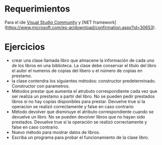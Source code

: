# Requerimientos
 Para el ide [Visual Studio Community](https://visualstudio.microsoft.com/es/thank-you-downloading-visual-studio/?sku=Community&rel=16)
 y [NET framework] (https://www.microsoft.com/es-ar/download/confirmation.aspx?id=30653).

# Ejercicios
- crear una clase llamada libro que almacene la información de cada uno de los libros en una biblioteca. La clase debe conservar el título del libro el autor el numeros de copias del libero u el número de copias en prestamo.
- la clase contendra los siguientes métodos: constructor predeterminado. Constructor con parametros.
- Métodos prestar que aumenta el atrubuto correspondiente cada vez que ser realiza un prestamo a partir del libro. No se pueden pedir prestados libros si no hay copias disponibles para prestar. Devuelve true si la operacion se realizó correctamente y false en caso contrario
- Método devolver que disminuye el atributo correspondiente cuando se devuelve un libro. No se pueden devolver libros que no hayan sido prestados. Devuelve true si la operación se realizó correctamente y false en caso contrario.
- Nuevo método para mostrar datos de libros.
- Escriba un programa para probar el funcionamiento de la clase libro.